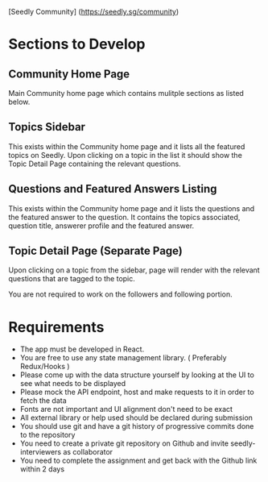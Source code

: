 [Seedly Community] (https://seedly.sg/community)

# Sections to Develop

## Community Home Page

Main Community home page which contains mulitple sections as listed below.

## Topics Sidebar

This exists within the Community home page and it lists all the featured topics on Seedly. Upon clicking on a topic in the list it should show the Topic Detail Page containing the relevant questions.

## Questions and Featured Answers Listing

This exists within the Community home page and it lists the questions and the featured answer to the question. It contains the topics associated, question title, answerer profile and the featured answer.

## Topic Detail Page (Separate Page)

Upon clicking on a topic from the sidebar, page will render with the relevant questions that are tagged to the topic.

You are not required to work on the followers and following portion.

# Requirements

- The app must be developed in React.
- You are free to use any state management library. ( Preferably Redux/Hooks )
- Please come up with the data structure yourself by looking at the UI to see what needs to be displayed
- Please mock the API endpoint, host and make requests to it in order to fetch the data
- Fonts are not important and UI alignment don't need to be exact
- All external library or help used should be declared during submission
- You should use git and have a git history of progressive commits done to the repository
- You need to create a private git repository on Github and invite seedly-interviewers as collaborator
- You need to complete the assignment and get back with the Github link within 2 days
